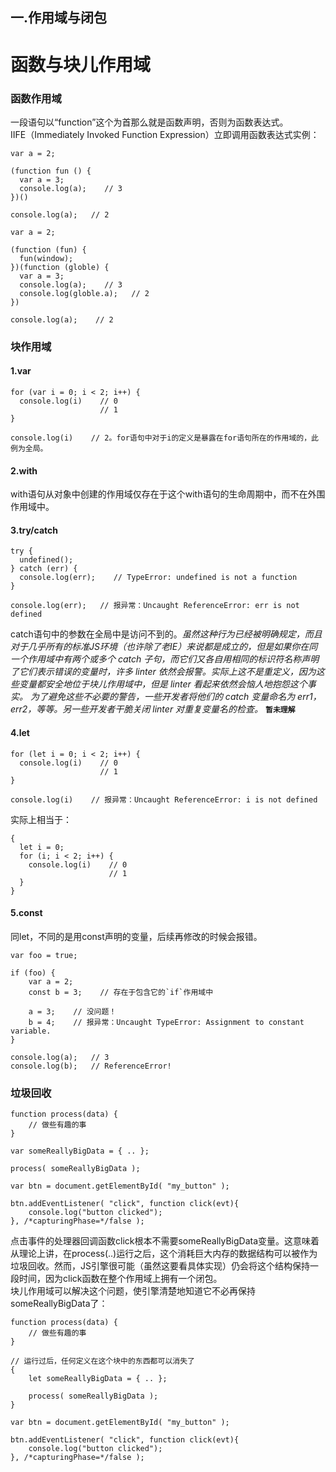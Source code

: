 ## 一.作用域与闭包
# 函数与块儿作用域
### 函数作用域
一段语句以“function”这个为首那么就是函数声明，否则为函数表达式。  
IIFE（Immediately Invoked Function Expression）立即调用函数表达式实例：  
```
var a = 2;

(function fun () {
  var a = 3;
  console.log(a);    // 3
})()

console.log(a);   // 2
```
```
var a = 2;

(function (fun) {
  fun(window);
})(function (globle) {
  var a = 3;
  console.log(a);    // 3
  console.log(globle.a);   // 2
})

console.log(a);    // 2
```
  
### 块作用域
#### 1.var  
```
for (var i = 0; i < 2; i++) {
  console.log(i)    // 0
                    // 1
}

console.log(i)    // 2。for语句中对于i的定义是暴露在for语句所在的作用域的，此例为全局。
```
#### 2.with
with语句从对象中创建的作用域仅存在于这个with语句的生命周期中，而不在外围作用域中。
#### 3.try/catch
```
try {
  undefined();
} catch (err) {
  console.log(err);    // TypeError: undefined is not a function
}

console.log(err);   // 报异常：Uncaught ReferenceError: err is not defined
```
catch语句中的参数在全局中是访问不到的。*虽然这种行为已经被明确规定，而且对于几乎所有的标准JS环境（也许除了老IE）来说都是成立的，但是如果你在同一个作用域中有两个或多个 catch 子句，而它们又各自用相同的标识符名称声明了它们表示错误的变量时，许多 linter 依然会报警。实际上这不是重定义，因为这些变量都安全地位于块儿作用域中，但是 linter 看起来依然会恼人地抱怨这个事实。
为了避免这些不必要的警告，一些开发者将他们的 catch 变量命名为 err1，err2，等等。另一些开发者干脆关闭 linter 对重复变量名的检查。* **`暂未理解`**
#### 4.let
```
for (let i = 0; i < 2; i++) {
  console.log(i)    // 0
                    // 1
}

console.log(i)    // 报异常：Uncaught ReferenceError: i is not defined
```
实际上相当于：
```
{
  let i = 0;
  for (i; i < 2; i++) {
    console.log(i)    // 0
                      // 1
  }
}
```
#### 5.const
同let，不同的是用const声明的变量，后续再修改的时候会报错。
```
var foo = true;

if (foo) {
	var a = 2;
	const b = 3;    // 存在于包含它的`if`作用域中

	a = 3;    // 没问题！
	b = 4;    // 报异常：Uncaught TypeError: Assignment to constant variable.
}

console.log(a);   // 3
console.log(b);   // ReferenceError!
```
  
### 垃圾回收
```
function process(data) {
	// 做些有趣的事
}

var someReallyBigData = { .. };

process( someReallyBigData );

var btn = document.getElementById( "my_button" );

btn.addEventListener( "click", function click(evt){
	console.log("button clicked");
}, /*capturingPhase=*/false );
```
点击事件的处理器回调函数click根本不需要someReallyBigData变量。这意味着从理论上讲，在process(..)运行之后，这个消耗巨大内存的数据结构可以被作为垃圾回收。然而，JS引擎很可能（虽然这要看具体实现）仍会将这个结构保持一段时间，因为click函数在整个作用域上拥有一个闭包。  
块儿作用域可以解决这个问题，使引擎清楚地知道它不必再保持someReallyBigData了：
```
function process(data) {
	// 做些有趣的事
}

// 运行过后，任何定义在这个块中的东西都可以消失了
{
	let someReallyBigData = { .. };

	process( someReallyBigData );
}

var btn = document.getElementById( "my_button" );

btn.addEventListener( "click", function click(evt){
	console.log("button clicked");
}, /*capturingPhase=*/false );
```
